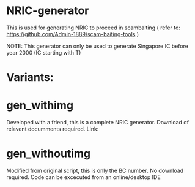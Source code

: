 # NRIC-generator

This is used for generating NRIC to proceed in scambaiting ( refer to: https://github.com/Admin-1889/scam-baiting-tools )

NOTE: This generator can only be used to generate Singapore IC before year 2000 (IC starting with T)

# Variants:

# gen_withimg
Developed with a friend, this is a complete NRIC generator.
Download of relavent documments required.
Link:

# gen_withoutimg
Modified from original script, this is only the BC number. 
No download required. Code can be excecuted from an online/desktop IDE
